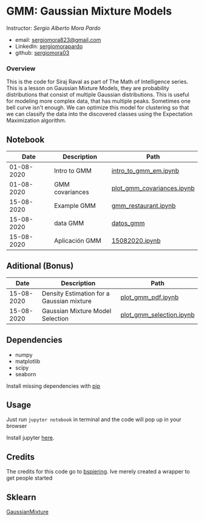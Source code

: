 # GMM: Gaussian Mixture Models

Instructor: _Sergio Alberto Mora Pardo_
* email: [sergiomora823@gmail.com](mailto:sergiomora823@gmail.com)
* LinkedIn: [sergiomorapardo](https://www.linkedin.com/in/sergiomorapardo/)
* github: [sergiomora03](https://github.com/sergiomora03)

### Overview

This is the code for Siraj Raval as part of The Math of Intelligence series. 
This is a lesson on Gaussian Mixture Models, they are probability distributions that consist of multiple Gaussian distributions.
This is useful for modeling more complex data, that has multiple peaks. Sometimes one bell curve isn't enough. We can optimize
this model for clustering so that we can classify the data into the discovered classes using the Expectation Maximization
algorithm. 

## Notebook

|Date|Description|Path|
|----|-----------|----|
| 01-08-2020 |Intro to GMM|[intro_to_gmm_em.ipynb](https://nbviewer.jupyter.org/github/sergiomora03/Gaussian_Mixture_Models/blob/master/intro_to_gmm_%26_em.ipynb)|
| 01-08-2020 |GMM covariances|[plot_gmm_covariances.ipynb](https://nbviewer.jupyter.org/github/sergiomora03/GMM-Gaussian-Mixture-Models/blob/master/plot_gmm_covariances.ipynb)|
| 15-08-2020 |Example GMM|[gmm_restaurant.ipynb](https://nbviewer.jupyter.org/github/conorosully/medium-articles/blob/master/src/gmm_restaurant.ipynb)|
| 15-08-2020 |data GMM|[datos_gmm](https://github.com/ajpelaezr/datos_gmm)|
| 15-08-2020 |Aplicación GMM|[15082020.ipynb](https://nbviewer.jupyter.org/github/sergiomora03/GMM-Gaussian-Mixture-Models/blob/master/15082020.ipynb)|

## Aditional (Bonus)

|Date|Description|Path|
|----|-----------|----|
| 15-08-2020 | Density Estimation for a Gaussian mixture |[plot_gmm_pdf.ipynb](https://nbviewer.jupyter.org/github/sergiomora03/GMM-Gaussian-Mixture-Models/blob/master/plot_gmm_pdf.ipynb)|
| 15-08-2020 |  Gaussian Mixture Model Selection  |[plot_gmm_selection.ipynb](https://nbviewer.jupyter.org/github/sergiomora03/GMM-Gaussian-Mixture-Models/blob/master/plot_gmm_selection.ipynb)|

## Dependencies

* numpy 
* matplotlib
* scipy
* seaborn

Install missing dependencies with [pip](https://pip.pypa.io/en/stable/)

## Usage

Just run `jupyter notebook` in terminal and the code will pop up in your browser

Install jupyter [here](http://jupyter.readthedocs.io/en/latest/install.html).

## Credits

The credits for this code go to [bspiering](https://github.com/brianspiering). Ive merely created a wrapper to get people started

## Sklearn
[GaussianMixture](https://scikit-learn.org/stable/modules/generated/sklearn.mixture.GaussianMixture.html#sklearn.mixture.GaussianMixture)

